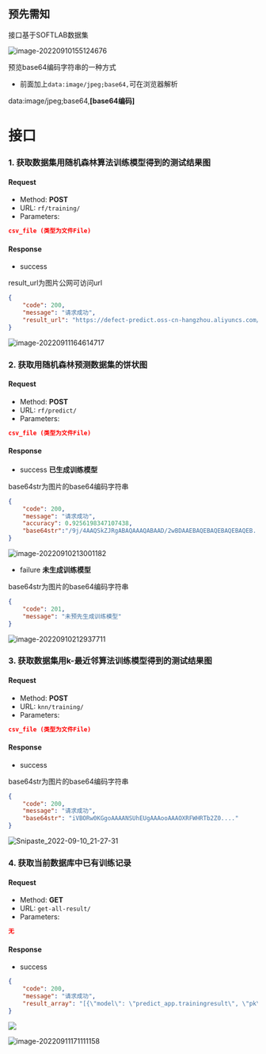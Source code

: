 ## 预先需知

接口基于SOFTLAB数据集

![image-20220910155124676](https://ressmatthew-picture-cloud-storage.oss-cn-hangzhou.aliyuncs.com/img/image-20220910155124676.png)



预览base64编码字符串的一种方式

* 前面加上`data:image/jpeg;base64,`可在浏览器解析

data:image/jpeg;base64,**[base64编码]**



# 接口

### 1. 获取数据集用随机森林算法训练模型得到的测试结果图

#### Request

- Method: **POST**
- URL: `rf/training/`
- Parameters:

```json
csv_file (类型为文件File)
```



#### Response

- success         

result_url为图片公网可访问url

```json
{
    "code": 200,
    "message": "请求成功",
    "result_url": "https://defect-predict.oss-cn-hangzhou.aliyuncs.com/images/cc6905d8-31ad-11ed-a318-acde48001122.png"
}
```



![image-20220911164614717](https://ressmatthew-picture-cloud-storage.oss-cn-hangzhou.aliyuncs.com/img/image-20220911164614717.png)



### 2. 获取用随机森林预测数据集的饼状图

#### Request

- Method: **POST**
- URL: `rf/predict/`
- Parameters:

```json
csv_file (类型为文件File)
```



#### Response

- success  **已生成训练模型**        

base64str为图片的base64编码字符串

```json
{
    "code": 200,
    "message": "请求成功",
    "accuracy": 0.9256198347107438,
    "base64str":"/9j/4AAQSkZJRgABAQAAAQABAAD/2wBDAAEBAQEBAQEBAQEBAQEB......",
}
```

![image-20220910213001182](https://ressmatthew-picture-cloud-storage.oss-cn-hangzhou.aliyuncs.com/img/image-20220910213001182.png)

- failure  **未生成训练模型**        

base64str为图片的base64编码字符串

```json
{
    "code": 201,
    "message": "未预先生成训练模型"
}
```



![image-20220910212937711](https://ressmatthew-picture-cloud-storage.oss-cn-hangzhou.aliyuncs.com/img/image-20220910212937711.png)

### 3. 获取数据集用k-最近邻算法训练模型得到的测试结果图

#### Request

- Method: **POST**
- URL: `knn/training/`
- Parameters:

```json
csv_file (类型为文件File)
```



#### Response

- success         

base64str为图片的base64编码字符串

```json
{
    "code": 200,
    "message": "请求成功",
    "base64str": "iVBORw0KGgoAAAANSUhEUgAAAooAAAOXRFWHRTb2Z0...."
}
```



![Snipaste_2022-09-10_21-27-31](https://aliyun-oss-image.oss-cn-shenzhen.aliyuncs.com/img/202209102128764.png)



### 4. 获取当前数据库中已有训练记录

#### Request

- Method: **GET**
- URL: `get-all-result/`
- Parameters:

```json
无
```



#### Response

- success         

```json
{
    "code": 200,
    "message": "请求成功",
    "result_array": "[{\"model\": \"predict_app.trainingresult\", \"pk\": 1, \"fields\": {\"type\": \"test\", \"filename\": \"test\", \"time\": \"test\", \"auc\": \"test\", \"macro\": \"test\", \"macro_recall\": \"test\", \"weighted\": \"result_url\", \"result_url\": \"\"}}, {\"model\": \"predict_app.trainingresult\", \"pk\": 2, \"fields\": {\"type\": \"test\", \"filename\": \"test\", \"time\": \"test\", \"auc\": \"test\", \"macro\": \"test\", \"macro_recall\": \"test\", \"weighted\": \"test\", \"result_url\": \"test\"}}, {\"model\": \"predict_app.trainingresult\", \"pk\": 3, \"fields\": {\"type\": \"rf\", \"filename\": \"ar1.csv\", \"time\": \"2022-09-11 16:43:24\", \"auc\": \"0.9607843137254902\", \"macro\": \"0.8229166666666666\", \"macro_recall\": \"0.8229166666666666\", \"weighted\": \"0.9607843137254902\", \"result_url\": \"https://defect-predict.oss-cn-hangzhou.aliyuncs.com/images/cc6905d8-31ad-11ed-a318-acde48001122.png\"}}]"
}
```

![](https://ressmatthew-picture-cloud-storage.oss-cn-hangzhou.aliyuncs.com/img/image-20220911171050488.png)

![image-20220911171111158](https://ressmatthew-picture-cloud-storage.oss-cn-hangzhou.aliyuncs.com/img/image-20220911171111158.png)


